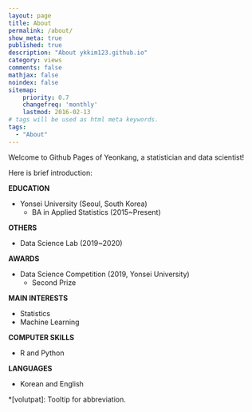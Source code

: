 ```yaml
---
layout: page
title: About
permalink: /about/
show_meta: true
published: true
description: "About ykkim123.github.io"
category: views
comments: false
mathjax: false
noindex: false
sitemap:
    priority: 0.7
    changefreq: 'monthly'
    lastmod: 2016-02-13
# tags will be used as html meta keywords.    
tags:
  - "About"
---
```


Welcome to Github Pages of Yeonkang, a statistician and data scientist!

Here is brief introduction:


**EDUCATION**
- Yonsei University (Seoul, South Korea)
  - BA in Applied Statistics (2015~Present)

**OTHERS**
- Data Science Lab (2019~2020)

**AWARDS**
- Data Science Competition (2019, Yonsei University)
  - Second Prize

**MAIN INTERESTS**
- Statistics
- Machine Learning

**COMPUTER SKILLS**
- R and Python

**LANGUAGES**
- Korean and English

*[volutpat]: Tooltip for abbreviation.
